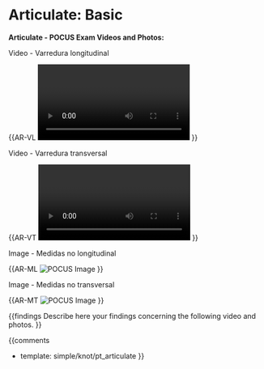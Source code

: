 # Articulate: Basic

**Articulate - POCUS Exam Videos and Photos:**

Video - Varredura longitudinal

{{AR-VL
<video></video>
}}

Video - Varredura transversal

{{AR-VT
<video></video>
}}

Image - Medidas no longitudinal

{{AR-ML
![POCUS Image](template/image-stub.svg)
}}

Image - Medidas no transversal

{{AR-MT
![POCUS Image](template/image-stub.svg)
}}

{{findings
Describe here your findings concerning the following video and photos.
}}

{{comments
* template: simple/knot/pt_articulate
}}
